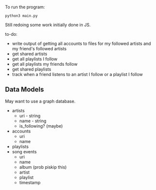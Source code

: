 To run the program:
```
python3 main.py
```

Still redoing some work initially done in JS.

to-do:
- write output of getting all accounts to files for my followed artists and my friend's followed artists
- get shared artists
- get all playlists I follow
- get all playlists my friends follow
- get shared playlists
- track when a friend listens to an artist I follow or a playlist I follow

## Data Models
May want to use a graph database.
- artists
    - uri - string
    - name - string
    - is_following? (maybe)
- accounts
    - uri
    - name
- playlists
- song events
    - uri
    - name
    - album (prob piskip this)
    - artist
    - playlist
    - timestamp